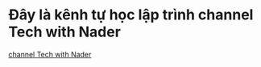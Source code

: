 # Đây là kênh tự học lập trình channel Tech with Nader

[channel Tech with Nader](https://www.youtube.com/@TechWithNader/playlists)
